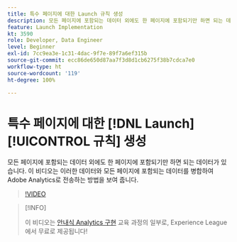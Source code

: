 ```yaml
---
title: 특수 페이지에 대한 Launch 규칙 생성
description: 모든 페이지에 포함되는 데이터 외에도 한 페이지에 포함되기만 하면 되는 데이터가 있습니다. 이 비디오는 이러한 데이터와 모든 페이지에 포함되는 데이터를 병합하여 Adobe Analytics로 전송하는 방법을 보여 줍니다.
feature: Launch Implementation
kt: 3590
role: Developer, Data Engineer
level: Beginner
exl-id: 7cc9ea3e-1c31-4dac-9f7e-89f7a6ef315b
source-git-commit: ecc86de650d87aa7f3d8d1cb6275f38b7cdca7e0
workflow-type: ht
source-wordcount: '119'
ht-degree: 100%

---
```


# 특수 페이지에 대한 [!DNL Launch] [!UICONTROL 규칙] 생성

모든 페이지에 포함되는 데이터 외에도 한 페이지에 포함되기만 하면 되는 데이터가 있습니다. 이 비디오는 이러한 데이터와 모든 페이지에 포함되는 데이터를 병합하여 Adobe Analytics로 전송하는 방법을 보여 줍니다.

>[!VIDEO](https://video.tv.adobe.com/v/28770/?quality=12&learn=on)

>[!INFO]
>
> 이 비디오는 [안내식 Analytics 구현](https://experienceleague.adobe.com/?recommended=Analytics-D-1-2019.1) 교육 과정의 일부로, Experience League에서 무료로 제공됩니다!